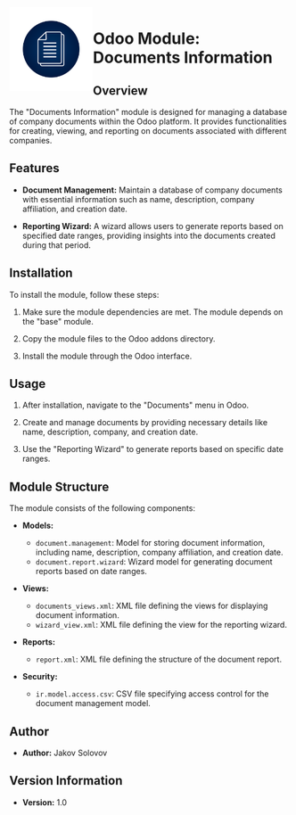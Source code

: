 <img src="addons/documents_base/static/description/icon.png" alt="Module Icon" width="150" align="left">

# Odoo Module: Documents Information

## Overview

The "Documents Information" module is designed for managing a database of company documents within the Odoo platform. It provides functionalities for creating, viewing, and reporting on documents associated with different companies.

## Features

- **Document Management:** Maintain a database of company documents with essential information such as name, description, company affiliation, and creation date.

- **Reporting Wizard:** A wizard allows users to generate reports based on specified date ranges, providing insights into the documents created during that period.

## Installation

To install the module, follow these steps:

1. Make sure the module dependencies are met. The module depends on the "base" module.

2. Copy the module files to the Odoo addons directory.

3. Install the module through the Odoo interface.

## Usage

1. After installation, navigate to the "Documents" menu in Odoo.

2. Create and manage documents by providing necessary details like name, description, company, and creation date.

3. Use the "Reporting Wizard" to generate reports based on specific date ranges.

## Module Structure

The module consists of the following components:

- **Models:**
  - `document.management`: Model for storing document information, including name, description, company affiliation, and creation date.
  - `document.report.wizard`: Wizard model for generating document reports based on date ranges.

- **Views:**
  - `documents_views.xml`: XML file defining the views for displaying document information.
  - `wizard_view.xml`: XML file defining the view for the reporting wizard.

- **Reports:**
  - `report.xml`: XML file defining the structure of the document report.

- **Security:**
  - `ir.model.access.csv`: CSV file specifying access control for the document management model.

## Author

- **Author:** Jakov Solovov

## Version Information

- **Version:** 1.0

